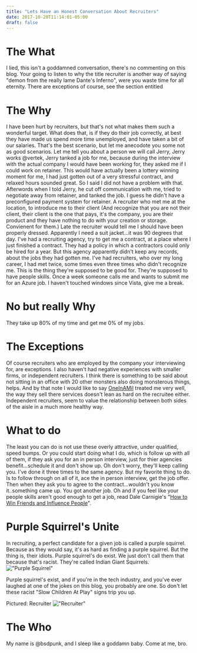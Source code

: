 ```yaml
---
title: "Lets Have an Honest Conversation About Recruiters"
date: 2017-10-20T11:14:01-05:00
draft: false
---
```


# The What

I lied, this isn't a goddamned conversation, there's no commenting on this blog. Your going to listen to why the title recruiter is another way of saying "demon from the really lame Dante's Inferno", were you waste time for all eternity. There are exceptions of course, see the section entitled 

# The Why

I have been hurt by recruiters, but that's not what makes them such a wonderful target. What does that, is if they do their job correctly, at best they have made us spend more time unemployed, and have taken a bit of our salaries. That's the best scenario, but let me anecodote you some not as good scenarios. Let me tell you about a person we will call Jerry, Jerry works @vertek, Jerry tanked a job for me, because during the interview with the actual company I would have been working for, they asked me if I could work on retainer. This would have actually been a lottery winning moment for me, I had just gotten out of a very stressful contract, and relaxed hours sounded great. So I said I did not have a problem with that. Afterwords when I told Jerry, he cut off communication with me, tried to negotiate away from retainer, and tanked the job. I guess he didn't have a preconfigured payment system for retainer. A recruiter who met me at the location, to introduce me to their client (And recognize that you are not their client, their client is the one that pays, it's the company, you are their product and they have nothing to do with your creation or storage. Convienent for them.) Late the recruiter would tell me I should have been properly dressed. Apparently I need a suit jacket...it was 90 degrees that day. I've had a recruiting agency, try to get me a contract, at a place where I just finished a contract. They had a policy in which a contractors could only be hired for a year. But this agency apparently didn't keep any records, about the jobs they had gotten me. I've had recruiters, who over my long career, I had met twice, some times even three times who didn't recognize me. This is the thing they're supposed to be good for. They're supposed to have people skills. Once a week someone calls me and wants to submit me for an Azure job. I haven't touched windows since Vista, give me a break. 

# No but really Why

They take up 80% of my time and get me 0% of my jobs.

# The Exceptions

Of course recruiters who are employed by the company your interviewing for, are exceptions. I also haven't had negative experiences with smaller firms, or independent recruiters. I think there is something to be said about not sitting in an office with 20 other monsters also doing monsterous things, helps. And by that note I would like to say [OneInAMil](http://www.oneinamil.com) treated me very well, the way they sell there services doesn't lean as hard on the recruitee either. Independent recruiters, seem to value the relationship between both sides of the aisle in a much more healthy way.

# What to do

The least you can do is not use these overly attractive, under qualified, speed bumps. Or you could start doing what I do, which is follow up with all of them, if they ask you for an in person interview, just for thier agencies benefit...schedule it and don't show up. Oh don't worry, they'll keep calling you. I've done it three times to the same agency. But my favorite thing to do. Is to follow through on all of it, ace the in person interview, get the job offer. Then when they ask you to agree to the contract...wouldn't you know it..something came up. You got another job. Oh and if you feel like your people skills aren't good enough to get a job, read Dale Carnigie's "[How to Win Friends and Influence People](https://www.amazon.com/gp/product/0671027034/ref=as_li_qf_sp_asin_il_tl?ie=UTF8&tag=bsdpblog-20&camp=1789&creative=9325&linkCode=as2&creativeASIN=0671027034&linkId=2a3eae0a1cc68666e3e1efc48326139d "Affiliate Link To HTWFAIP")".

# Purple Squirrel's Unite

In recruiting, a perfect candidate for a given job is called a purple squirrel. Because as they would say, it's as hard as finding a purple squirrel. But the thing is, their idiots. Purple squirrel's do exist. We just don't call them that because that's racist. They're called Indian Giant Squirrels. !["Purple Squirrel"](https://i.imgur.com/A27ubQZ.jpg "Purple/Indian Giant Squirrel")

Purple squirrel's exist, and if you're in the tech industry, and you've ever laughed at one of the jokes on this blog, you probably are one. So don't let these racist "Slow Children At Play" signs trip you up.

Pictured: Recruiter
!["Recruiter"](https://i.imgur.com/Or8WGKy.jpg "Recruiter")

# The Who

My name is @bsdpunk, and I sleep like a goddamn baby. Come at me, bro.
